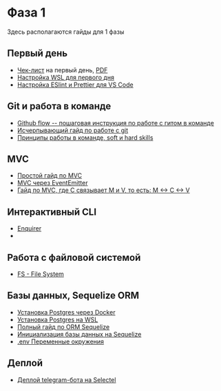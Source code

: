 # Фаза 1

Здесь располагаются гайды для 1 фазы

## Первый день

- [Чек-лист](./first-day.md) на первый день, [PDF](./first-day/first-day.pdf)
- [Настройка WSL для первого дня](./install/wsl-install.md)
- [Настройка ESlint и Prettier для VS Code](./install/eslint-prettier-settings.md)

## Git и работа в команде

- [Github flow -- пошаговая инструкция по работе с гитом в команде](./github-flow.md)
- [Исчерпывающий гайд по работе с git](./git.md)
- [Принципы работы в команде, soft и hard skills](./teamwork.md)

## MVC

- [Простой гайд по MVC](./mvc/mvc-simple.md)
- [MVC через EventEmitter](./mvc/event-emitter/MVC-guide.md)
- [Гайд по MVC, где C связывает M и V, то есть: M <-> C <-> V](./mvc/fat-controller/MVC-guide.md)

## Интерактивный CLI

- [Enquirer](./enquirer.md)
- 
## Работа с файловой системой

- [FS - File System](./fs.md)

## Базы данных, Sequelize ORM

- [Установка Postgres через Docker](./install/docker-postgres-install.md)
- [Установка Postgres на WSL](./install/postgres-wsl-install.md)
- [Полный гайд по ORM Sequelize](./sequelize/full-sequelize-guide.md)
- [Инициализация базы данных на Sequelize](./sequelize/sequelize-initialization.md)
- [.env Переменные окружения](./sequelize/env.md)

## Деплой

- [Деплой telegram-бота на Selectel](./tg-bot-selectel-portainer.md)
